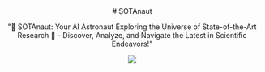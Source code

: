 <div align="center">
# SOTAnaut

"🚀 SOTAnaut: Your AI Astronaut Exploring the Universe of State-of-the-Art Research 🌌 - Discover, Analyze, and Navigate the Latest in Scientific Endeavors!"

</div>

<div align="center">

![](https://github.com/PuchalaS/SOTAnaut/images/banner.png)

</div>